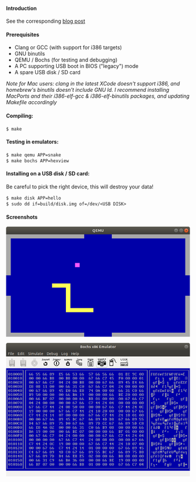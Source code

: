 #### Introduction

See the corresponding [blog post](https://luke8086.neocities.org/2019-09-29-writing-c-programs-for-i386/)

#### Prerequisites

- Clang or GCC (with support for i386 targets)
- GNU binutils
- QEMU / Bochs (for testing and debugging)
- A PC supporting USB boot in BIOS ("legacy") mode
- A spare USB disk / SD card

*Note for Mac users: clang in the latest XCode doesn't support i386, and
homebrew's binutils doesn't include GNU ld. I recommend installing MacPorts
and their i386-elf-gcc & i386-elf-binutils packages, and updating Makefile
accordingly*

#### Compiling:
```
$ make
```

#### Testing in emulators:
```
$ make qemu APP=snake
$ make bochs APP=hexview
```

#### Installing on a USB disk / SD card:

Be careful to pick the right device, this will destroy your data!

```
$ make disk APP=hello
$ sudo dd if=build/disk.img of=/dev/<USB DISK>
```

#### Screenshots

![](misc/snake.png)

![](misc/hexview.png)
